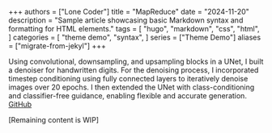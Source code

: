 +++
authors = ["Lone Coder"]
title = "MapReduce"
date = "2024-11-20"
description = "Sample article showcasing basic Markdown syntax and formatting for HTML elements."
tags = [
    "hugo",
    "markdown",
    "css",
    "html",
]
categories = [
    "theme demo",
    "syntax",
]
series = ["Theme Demo"]
aliases = ["migrate-from-jekyl"]
+++

Using convolutional, downsampling, and upsampling blocks in a UNet, I built a denoiser for handwritten digits. For the denoising process, I incorporated timestep conditioning using fully connected layers to iteratively denoise images over 20 epochs. I then extended the UNet with class-conditioning and classifier-free guidance, enabling flexible and accurate generation. [GitHub][ghlink]

[ghlink]: https://github.com/siddshashi/DiffusionDenoising

[Remaining content is WIP]
